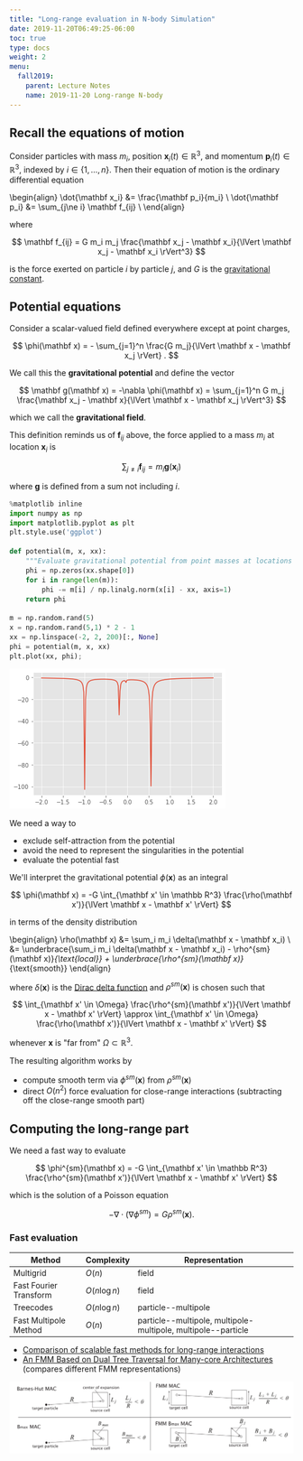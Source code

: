 ```yaml
---
title: "Long-range evaluation in N-body Simulation"
date: 2019-11-20T06:49:25-06:00
toc: true
type: docs
weight: 2
menu:
  fall2019:
    parent: Lecture Notes
    name: 2019-11-20 Long-range N-body
---
```


## Recall the equations of motion

Consider particles with mass $m_i$, position $\mathbf x_i(t) \in \mathbb R^3$, and momentum $\mathbf p_i(t) \in \mathbb R^3$, indexed by $i \in \{ 1, \dotsc, n \}$.  Then their equation of motion is the ordinary differential equation

\begin{align}
  \dot{\mathbf x_i} &= \frac{\mathbf p_i}{m_i} \\
  \dot{\mathbf p_i} &= \sum_{j\ne i} \mathbf f_{ij} \\
\end{align}

where

$$ \mathbf f_{ij} = G m_i m_j \frac{\mathbf x_j - \mathbf x_i}{\lVert \mathbf x_j - \mathbf x_i \rVert^3} $$

is the force exerted on particle $i$ by particle $j$, and $G$ is the [gravitational constant](https://en.wikipedia.org/wiki/Gravitational_constant).

## Potential equations

Consider a scalar-valued field defined everywhere except at point charges,

$$ \phi(\mathbf x) = - \sum_{j=1}^n \frac{G m_j}{\lVert \mathbf x - \mathbf x_j \rVert} . $$

We call this the **gravitational potential** and define the vector

$$ \mathbf g(\mathbf x) = -\nabla \phi(\mathbf x) = \sum_{j=1}^n G m_j \frac{\mathbf x_j - \mathbf x}{\lVert \mathbf x - \mathbf x_j \rVert^3} $$

which we call the **gravitational field**.

This definition reminds us of $\mathbf f_{ij}$ above, the force applied to a mass $m_i$ at location $\mathbf x_i$ is

$$ \sum_{j \ne i} \mathbf f_{ij} = m_i \mathbf g(\mathbf x_i) $$

where $\mathbf g$ is defined from a sum not including $i$.


```python
%matplotlib inline
import numpy as np
import matplotlib.pyplot as plt
plt.style.use('ggplot')

def potential(m, x, xx):
    """Evaluate gravitational potential from point masses at locations x"""
    phi = np.zeros(xx.shape[0])
    for i in range(len(m)):
        phi -= m[i] / np.linalg.norm(x[i] - xx, axis=1)
    return phi

m = np.random.rand(5)
x = np.random.rand(5,1) * 2 - 1
xx = np.linspace(-2, 2, 200)[:, None]
phi = potential(m, x, xx)
plt.plot(xx, phi);
```


![png](./lecture_2_0.png)


We need a way to
* exclude self-attraction from the potential
* avoid the need to represent the singularities in the potential
* evaluate the potential fast

We'll interpret the gravitational potential $\phi(\mathbf x)$ as an integral

$$ \phi(\mathbf x) = -G \int_{\mathbf x' \in \mathbb R^3} \frac{\rho(\mathbf x')}{\lVert \mathbf x - \mathbf x' \rVert} $$

in terms of the density distribution

\begin{align}
\rho(\mathbf x) &= \sum_i m_i \delta(\mathbf x - \mathbf x_i) \\
&= \underbrace{\sum_i m_i \delta(\mathbf x - \mathbf x_i) - \rho^{sm}(\mathbf x)}_{\text{local}} + \underbrace{\rho^{sm}(\mathbf x)}_{\text{smooth}} 
\end{align}

where $\delta(\mathbf x)$ is the [Dirac delta function](https://en.wikipedia.org/wiki/Dirac_delta_function) and $\rho^{sm}(\mathbf x)$ is chosen such that

$$ \int_{\mathbf x' \in \Omega} \frac{\rho^{sm}(\mathbf x')}{\lVert \mathbf x - \mathbf x' \rVert} \approx \int_{\mathbf x' \in \Omega} \frac{\rho(\mathbf x')}{\lVert \mathbf x - \mathbf x' \rVert} $$

whenever $\mathbf x$ is "far from" $\Omega \subset \mathbb R^3$.

The resulting algorithm works by
* compute smooth term via $\phi^{sm}(\mathbf x)$ from $\rho^{sm}(\mathbf x)$
* direct $O(n^2)$ force evaluation for close-range interactions (subtracting off the close-range smooth part)

## Computing the long-range part

We need a fast way to evaluate

$$ \phi^{sm}(\mathbf x) = -G \int_{\mathbf x' \in \mathbb R^3} \frac{\rho^{sm}(\mathbf x')}{\lVert \mathbf x - \mathbf x' \rVert} $$

which is the solution of a Poisson equation

$$ -\nabla\cdot \big( \nabla \phi^{sm} \big) = G \rho^{sm}(\mathbf x) . $$

### Fast evaluation

| Method | Complexity | Representation |
|--|--|--|
| Multigrid | $O(n)$ | field |
| Fast Fourier Transform | $O(n \log n)$ | field |
| Treecodes | $O(n \log n)$ | particle--multipole |
| Fast Multipole Method | $O(n)$ | particle--multipole, multipole-multipole, multipole--particle |

* [Comparison of scalable fast methods for long-range interactions](https://link.aps.org/pdf/10.1103/PhysRevE.88.063308)
* [An FMM Based on Dual Tree Traversal for Many-core Architectures](https://arxiv.org/abs/1209.3516) (compares different FMM representations)

![](yokota-treecodes.png)
